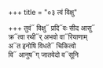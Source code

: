 +++
title = "०३ त्वं विक्षु"

+++
तुवं᳓ विक्षु᳓ प्रदि᳓वः सीद आसु᳓  
क्र᳓त्वा रथी᳓र् अभवो वा᳓रियाणाम्  
अ᳓त इनोषि विधते᳓ चिकित्वो  
वि᳓ आनुष᳓ग् जातवेदो व᳓सूनि